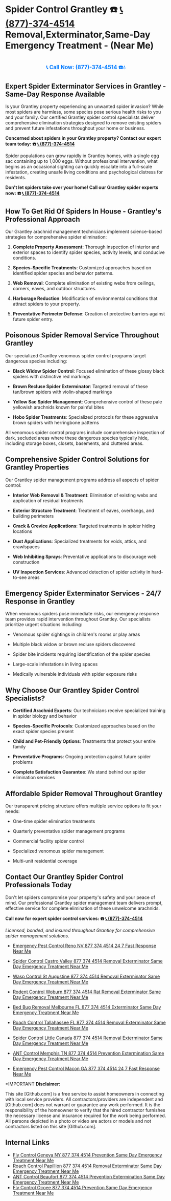 # Spider Control Grantley ☎️ [📞 (877)-374-4514](https://pest-control-4514.netlify.app) Removal,Exterminator,Same-Day Emergency Treatment - (Near Me)
# 

<p align="center" style="font-size: 1.2em; font-weight: bold; margin: 20px 0;">
  <a href="https://pest-control-4514.netlify.app" target="_blank" style="color: #007BFF; text-decoration: none;">📞 Call Now: (877)-374-4514 ☎️💧</a>
</p>

## Expert Spider Exterminator Services in Grantley - Same-Day Response Available

Is your Grantley property experiencing an unwanted spider invasion? While most spiders are harmless, some species pose serious health risks to you and your family. Our certified Grantley spider control specialists deliver comprehensive elimination strategies designed to remove existing spiders and prevent future infestations throughout your home or business.

**Concerned about spiders in your Grantley property? Contact our expert team today: ☎️ [📞 (877)-374-4514](https://pest-control-4514.netlify.app)**

Spider populations can grow rapidly in Grantley homes, with a single egg sac containing up to 1,000 eggs. Without professional intervention, what begins as an occasional sighting can quickly escalate into a full-scale infestation, creating unsafe living conditions and psychological distress for residents.

**Don't let spiders take over your home! Call our Grantley spider experts now: ☎️ [📞 (877)-374-4514](https://pest-control-4514.netlify.app)**

## How To Get Rid Of Spiders In House - Grantley's Professional Approach

Our Grantley arachnid management technicians implement science-based strategies for comprehensive spider elimination:

1. **Complete Property Assessment**: Thorough inspection of interior and exterior spaces to identify spider species, activity levels, and conducive conditions.

2. **Species-Specific Treatments**: Customized approaches based on identified spider species and behavior patterns.

3. **Web Removal**: Complete elimination of existing webs from ceilings, corners, eaves, and outdoor structures.

4. **Harborage Reduction**: Modification of environmental conditions that attract spiders to your property.

5. **Preventative Perimeter Defense**: Creation of protective barriers against future spider entry.

## Poisonous Spider Removal Service Throughout Grantley

Our specialized Grantley venomous spider control programs target dangerous species including:

- **Black Widow Spider Control**: Focused elimination of these glossy black spiders with distinctive red markings

- **Brown Recluse Spider Exterminator**: Targeted removal of these tan/brown spiders with violin-shaped markings

- **Yellow Sac Spider Management**: Comprehensive control of these pale yellowish arachnids known for painful bites

- **Hobo Spider Treatments**: Specialized protocols for these aggressive brown spiders with herringbone patterns

All venomous spider control programs include comprehensive inspection of dark, secluded areas where these dangerous species typically hide, including storage boxes, closets, basements, and cluttered areas.

## Comprehensive Spider Control Solutions for Grantley Properties

Our Grantley spider management programs address all aspects of spider control:

- **Interior Web Removal & Treatment**: Elimination of existing webs and application of residual treatments

- **Exterior Structure Treatment**: Treatment of eaves, overhangs, and building perimeters

- **Crack & Crevice Applications**: Targeted treatments in spider hiding locations

- **Dust Applications**: Specialized treatments for voids, attics, and crawlspaces

- **Web Inhibiting Sprays**: Preventative applications to discourage web construction

- **UV Inspection Services**: Advanced detection of spider activity in hard-to-see areas

## Emergency Spider Exterminator Services - 24/7 Response in Grantley

When venomous spiders pose immediate risks, our emergency response team provides rapid intervention throughout Grantley. Our specialists prioritize urgent situations including:

- Venomous spider sightings in children's rooms or play areas

- Multiple black widow or brown recluse spiders discovered

- Spider bite incidents requiring identification of the spider species

- Large-scale infestations in living spaces

- Medically vulnerable individuals with spider exposure risks

## Why Choose Our Grantley Spider Control Specialists?

- **Certified Arachnid Experts**: Our technicians receive specialized training in spider biology and behavior

- **Species-Specific Protocols**: Customized approaches based on the exact spider species present

- **Child and Pet-Friendly Options**: Treatments that protect your entire family

- **Preventative Programs**: Ongoing protection against future spider problems

- **Complete Satisfaction Guarantee**: We stand behind our spider elimination services

## Affordable Spider Removal Throughout Grantley

Our transparent pricing structure offers multiple service options to fit your needs:

- One-time spider elimination treatments

- Quarterly preventative spider management programs

- Commercial facility spider control

- Specialized venomous spider management

- Multi-unit residential coverage

## Contact Our Grantley Spider Control Professionals Today

Don't let spiders compromise your property's safety and your peace of mind. Our professional Grantley spider management team delivers prompt, effective service for complete elimination of these unwelcome arachnids.

**Call now for expert spider control services: ☎️ [📞 (877)-374-4514](https://pest-control-4514.netlify.app)**

*Licensed, bonded, and insured throughout Grantley for comprehensive spider management solutions.*


- [Emergency Pest Control Reno NV 877 374 4514 24 7 Fast Response Near Me](https://github.com/allyoucaneatsushiin/plumbing-texas/blob/main/Emergency-Pest-Control-Reno-NV-877-374-4514-24-7-Fast-Response-Near-Me.md)
- [Spider Control Castro Valley 877 374 4514 Removal Exterminator Same Day Emergency Treatment Near Me](https://github.com/allyoucaneatsushiin/plumbing-texas/blob/main/Spider-Control-Castro-Valley-877-374-4514-Removal-Exterminator-Same-Day-Emergency-Treatment-Near-Me.md)
- [Wasp Control St Augustine 877 374 4514 Removal Exterminator Same Day Emergency Treatment Near Me](https://github.com/allyoucaneatsushiin/plumbing-texas/blob/main/Wasp-Control-St-Augustine-877-374-4514-Removal-Exterminator-Same-Day-Emergency-Treatment-Near-Me.md)


- [Rodent Control Woburn 877 374 4514 Rat Removal Exterminator Same Day Emergency Treatment Near Me](https://github.com/allyoucaneatsushiin/plumbing-texas/blob/main/Rodent-Control-Woburn-877-374-4514-Rat-Removal-Exterminator-Same-Day-Emergency-Treatment-Near-Me.md)
- [Bed Bug Removal Melbourne FL 877 374 4514 Exterminator Same Day Emergency Treatment Near Me](https://github.com/allyoucaneatsushiin/plumbing-texas/blob/main/Bed-Bug-Removal-Melbourne-FL-877-374-4514-Exterminator-Same-Day-Emergency-Treatment-Near-Me.md)
- [Roach Control Tallahassee FL 877 374 4514 Removal Exterminator Same Day Emergency Treatment Near Me](https://github.com/allyoucaneatsushiin/plumbing-texas/blob/main/Roach-Control-Tallahassee-FL-877-374-4514-Removal-Exterminator-Same-Day-Emergency-Treatment-Near-Me.md)


- [Spider Control Little Canada 877 374 4514 Removal Exterminator Same Day Emergency Treatment Near Me](https://github.com/allyoucaneatsushiin/plumbing-texas/blob/main/Spider-Control-Little-Canada-877-374-4514-Removal-Exterminator-Same-Day-Emergency-Treatment-Near-Me.md)
- [ANT Control Memphis TN 877 374 4514 Prevention Extermination Same Day Emergency Treatment Near Me](https://github.com/allyoucaneatsushiin/plumbing-texas/blob/main/ANT-Control-Memphis-TN-877-374-4514-Prevention-Extermination-Same-Day-Emergency-Treatment-Near-Me.md)
- [Emergency Pest Control Macon GA 877 374 4514 24 7 Fast Response Near Me](https://github.com/allyoucaneatsushiin/plumbing-texas/blob/main/Emergency-Pest-Control-Macon-GA-877-374-4514-24-7-Fast-Response-Near-Me.md)


*IMPORTANT **Disclaimer:**  

This site [Github.com] is a free service to assist homeowners in connecting with local service providers. All contractors/providers are independent and [Github.com] does not warrant or guarantee any work performed. It is the responsibility of the homeowner to verify that the hired contractor furnishes the necessary license and insurance required for the work being performed. All persons depicted in a photo or video are actors or models and not contractors listed on this site [Github.com].


## Internal Links
- [Fly Control Geneva NY 877 374 4514 Prevention Same Day Emergency Treatment Near Me](https://github.com/allyoucaneatsushiin/plumbing-texas/blob/main/Fly-Control-Geneva-NY-877-374-4514-Prevention-Same-Day-Emergency-Treatment-Near-Me.md)
- [Roach Control Papillion 877 374 4514 Removal Exterminator Same Day Emergency Treatment Near Me](https://github.com/allyoucaneatsushiin/plumbing-texas/blob/main/Roach-Control-Papillion-877-374-4514-Removal-Exterminator-Same-Day-Emergency-Treatment-Near-Me.md)
- [ANT Control Beaufort 877 374 4514 Prevention Extermination Same Day Emergency Treatment Near Me](https://github.com/allyoucaneatsushiin/plumbing-texas/blob/main/ANT-Control-Beaufort-877-374-4514-Prevention-Extermination-Same-Day-Emergency-Treatment-Near-Me.md)
- [Fly Control Ocoee 877 374 4514 Prevention Same Day Emergency Treatment Near Me](https://github.com/allyoucaneatsushiin/plumbing-texas/blob/main/Fly-Control-Ocoee-877-374-4514-Prevention-Same-Day-Emergency-Treatment-Near-Me.md)
